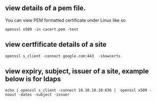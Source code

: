 
## view details of a pem file.
You can view PEM formatted certificate under Linux like so
````
openssl x509 -in cacert.pem -text
````

## view certfificate details of a site
````
openssl s_client -connect google.com:443  -showcerts
````
## view expiry, subject, issuer of a site, example below is for ldaps
````
echo | openssl s_client -connect 10.10.10.10:636 |  openssl x509 -noout -dates -subject -issuer
````
